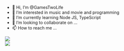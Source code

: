 - 👋 Hi, I’m @GamesTwoLife
- 👀 I’m interested in music and movie and programming
- 🌱 I’m currently learning Node JS, TypeScript
- 💞️ I’m looking to collaborate on ...
- 📫 How to reach me ...

<a href="https://github.com/GamesTwoLife">
  <img align="center" src="https://github-readme-stats.anuraghazra1.vercel.app/api?username=GamesTwoLife&show_icons=true&count_private=true&theme=dark&hide_border=true">
</a>
<br>
<a href="https://wakatime.com/@GamesTwoLife">
  <img src="https://github-readme-stats.vercel.app/api/wakatime?username=GamesTwoLife&show_icons=true&hide_border=true&theme=dark">
</a>  

<!---
GamesTwoLife/GamesTwoLife is a ✨ special ✨ repository because its `README.md` (this file) appears on your GitHub profile.
You can click the Preview link to take a look at your changes.
--->
